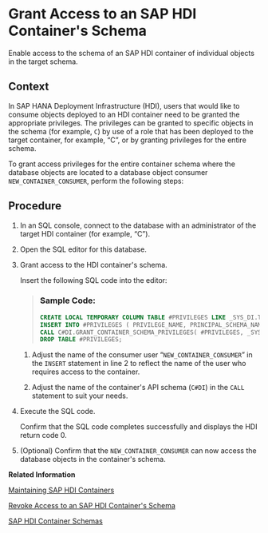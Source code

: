 <!-- loio14ccad20b2b64190b269a488e0f44cbc -->

# Grant Access to an SAP HDI Container's Schema

Enable access to the schema of an SAP HDI container of individual objects in the target schema.



<a name="loio14ccad20b2b64190b269a488e0f44cbc__context_ovn_h3d_l1b"/>

## Context

In SAP HANA Deployment Infrastructure \(HDI\), users that would like to consume objects deployed to an HDI container need to be granted the appropriate privileges. The privileges can be granted to specific objects in the schema \(for example, `C`\) by use of a role that has been deployed to the target container, for example, “C”, or by granting privileges for the entire schema.

To grant access privileges for the entire container schema where the database objects are located to a database object consumer `NEW_CONTAINER_CONSUMER`, perform the following steps:



<a name="loio14ccad20b2b64190b269a488e0f44cbc__steps_pvn_h3d_l1b"/>

## Procedure

1.  In an SQL console, connect to the database with an administrator of the target HDI container \(for example, “C”\).

2.  Open the SQL editor for this database.

3.  Grant access to the HDI container's schema.

    Insert the following SQL code into the editor:

    > ### Sample Code:  
    > ```sql
    > CREATE LOCAL TEMPORARY COLUMN TABLE #PRIVILEGES LIKE _SYS_DI.TT_SCHEMA_PRIVILEGES; 
    > INSERT INTO #PRIVILEGES ( PRIVILEGE_NAME, PRINCIPAL_SCHEMA_NAME, PRINCIPAL_NAME ) VALUES ( 'SELECT', '', 'NEW_CONTAINER_CONSUMER' );
    > CALL C#DI.GRANT_CONTAINER_SCHEMA_PRIVILEGES( #PRIVILEGES, _SYS_DI.T_NO_PARAMETERS, ?, ?, ?);
    > DROP TABLE #PRIVILEGES;
    > ```

    1.  Adjust the name of the consumer user “`NEW_CONTAINER_CONSUMER`” in the `INSERT` statement in line 2 to reflect the name of the user who requires access to the container.

    2.  Adjust the name of the container's API schema \(`C#DI`\) in the `CALL` statement to suit your needs.


4.  Execute the SQL code.

    Confirm that the SQL code completes successfully and displays the HDI return code 0.

5.  \(Optional\) Confirm that the `NEW_CONTAINER_CONSUMER` can now access the database objects in the container's schema.


**Related Information**  


[Maintaining SAP HDI Containers](maintaining-sap-hdi-containers-bcd6e27.md "An HDI container administrator configures and controls access to a SAP HDI container.")

[Revoke Access to an SAP HDI Container's Schema](revoke-access-to-an-sap-hdi-container-s-schema-e081aba.md "Revoke access to the schema of an SAP HDI container or specific objects in the target schema.")

[SAP HDI Container Schemas](sap-hdi-container-schemas-71ed23c.md "An SAP HANA Deployment Infrastructure (HDI) container makes use of multiple schemas; each of the different schemas serves different aims and tasks.")

